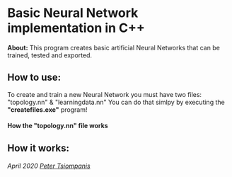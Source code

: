 # Basic Neural Network implementation in C++

**About:** This program creates basic artificial Neural Networks that can be trained, tested and exported.
  

## How to use:
  To create and train a new Neural Network you must have two files: "topology.nn" & "learningdata.nn"
  You can do that simlpy by executing the **"createfiles.exe"** program!
  
#### How the "topology.nn" file works   



## How it works:





###### April 2020  [Peter Tsiompanis](https://tsiompanis.com/)
